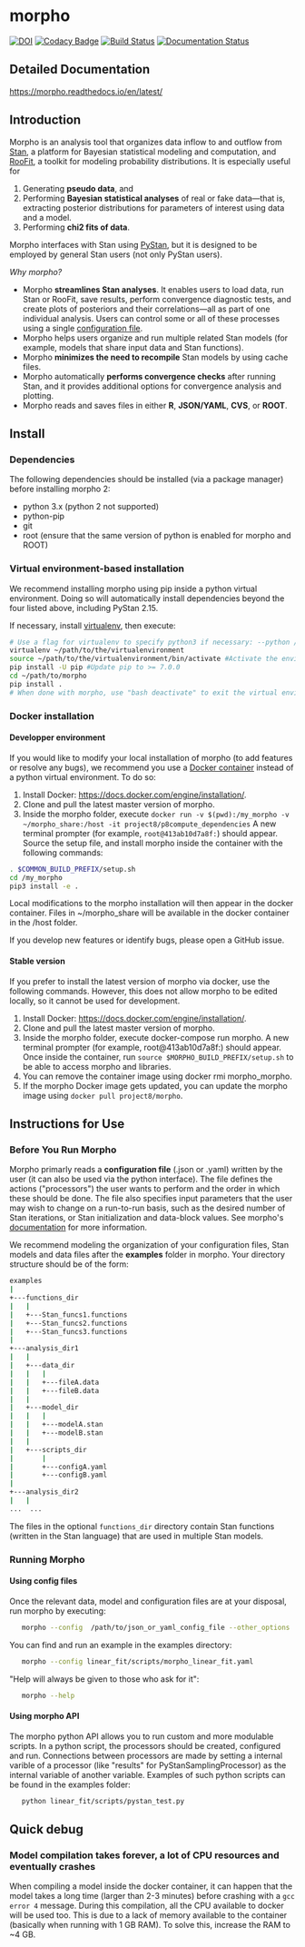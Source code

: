 # morpho

[![DOI](https://zenodo.org/badge/22215458.svg)](https://zenodo.org/badge/latestdoi/22215458)
[![Codacy Badge](https://api.codacy.com/project/badge/Grade/7b4a6e74b5cd405ea91b6ddb5cb504d1)](https://app.codacy.com/app/guiguem/morpho?utm_source=github.com&utm_medium=referral&utm_content=project8/morpho&utm_campaign=badger)
[![Build Status](https://travis-ci.org/morphoorg/morpho.svg?branch=master)](https://travis-ci.org/morphoorg/morpho)
[![Documentation Status](https://readthedocs.org/projects/morpho/badge/?version=latest)](https://morpho.readthedocs.io/en/latest/?badge=latest)

## Detailed Documentation

https://morpho.readthedocs.io/en/latest/

## Introduction

Morpho is an analysis tool that organizes data inflow to and outflow from [Stan](http://mc-stan.org/), a platform for Bayesian statistical modeling and computation, and [RooFit](https://root.cern.ch/guides/roofit-manual), a toolkit for modeling probability distributions.
It is especially useful for

  1) Generating **pseudo data**, and
  2) Performing **Bayesian statistical analyses** of real or fake data—that is, extracting posterior distributions for parameters of interest using data and a model.
  3) Performing **chi2 fits of data**.

Morpho interfaces with Stan using [PyStan](https://pystan.readthedocs.io/en/latest/), but it is designed to be employed by general Stan users (not only PyStan users).

_Why morpho?_

- Morpho **streamlines Stan analyses**. It enables users to load data, run Stan or RooFit, save results, perform convergence diagnostic tests, and create plots of posteriors and their correlations—all as part of one individual analysis. Users can control some or all of these processes using a single [configuration file](https://morpho.readthedocs.io/en/latest/morpho2example.html).
- Morpho helps users organize and run multiple related Stan models (for example, models that share input data and Stan functions).
- Morpho **minimizes the need to recompile** Stan models by using cache files.
- Morpho automatically **performs convergence checks** after running Stan, and it provides additional options for convergence analysis and plotting.
- Morpho reads and saves files in either **R**, **JSON/YAML**, **CVS**, or **ROOT**.

## Install

### Dependencies

The following dependencies should be installed (via a package manager) before installing morpho 2:

- python 3.x (python 2 not supported)
- python-pip
- git
- root (ensure that the same version of python is enabled for morpho and ROOT)

### Virtual environment-based installation

We recommend installing morpho using pip inside a python virtual environment. Doing so will automatically install dependencies beyond the four listed above, including PyStan 2.15.

If necessary, install [virtualenv](https://virtualenv.pypa.io/en/stable/), then execute:

```bash
# Use a flag for virtualenv to specify python3 if necessary: --python /path/to/python3
virtualenv ~/path/to/the/virtualenvironment
source ~/path/to/the/virtualenvironment/bin/activate #Activate the environment
pip install -U pip #Update pip to >= 7.0.0
cd ~/path/to/morpho
pip install .
# When done with morpho, use "bash deactivate" to exit the virtual environment

```

### Docker installation

#### Developper environment

If you would like to modify your local installation of morpho (to add features or resolve any bugs), we recommend you use a [Docker container](https://docs.docker.com/get-started/) instead of a python virtual environment. To do so:

  1. Install Docker: https://docs.docker.com/engine/installation/.
  2. Clone and pull the latest master version of morpho.
  3. Inside the morpho folder, execute
  ```docker run -v $(pwd):/my_morpho -v ~/morpho_share:/host -it project8/p8compute_dependencies```
  A new terminal prompter (for example, ```root@413ab10d7a8f:```) should appear.
  Source the setup file, and install morpho inside the container with the following commands:

  ```bash
  . $COMMON_BUILD_PREFIX/setup.sh
  cd /my_morpho
  pip3 install -e .
  ```

  Local modifications to the morpho installation will then appear in the docker container. Files in ~/morpho_share will be available in the docker container in the /host folder.

If you develop new features or identify bugs, please open a GitHub issue.


#### Stable version

If you prefer to install the latest version of morpho via docker, use the following commands. However, this does not allow morpho to be edited locally, so it cannot be used for development.

  1. Install Docker: https://docs.docker.com/engine/installation/.
  2. Clone and pull the latest master version of morpho.
  3. Inside the morpho folder, execute docker-compose run morpho. A new terminal prompter (for example, root@413ab10d7a8f:) should appear. Once inside the container, run ```source $MORPHO_BUILD_PREFIX/setup.sh``` to be able to access morpho and libraries.
  4. You can remove the container image using docker rmi morpho_morpho.
  5. If the morpho Docker image gets updated, you can update the morpho image using ```docker pull project8/morpho```.

## Instructions for Use

### Before You Run Morpho

Morpho primarly reads a **configuration file** (.json or .yaml) written by the user (it can also be used via the python interface).
The file defines the actions ("processors") the user wants to perform and the order in which these should be done.
The file also specifies input parameters that the user may wish to change on a run-to-run basis, such as the desired number of Stan iterations, or Stan initialization and data-block values. 
See morpho's [documentation](https://morpho.readthedocs.io/en/latest/morpho2example.html#configuration-file) for more information.

We recommend modeling the organization of your configuration files, Stan models and data files after the **examples** folder in morpho. Your directory structure should be of the form:

```bash
examples
|
+---functions_dir
|   |
|   +---Stan_funcs1.functions
|   +---Stan_funcs2.functions
|   +---Stan_funcs3.functions
|
+---analysis_dir1
|   |
|   +---data_dir
|   |   |
|   |   +---fileA.data
|   |   +---fileB.data
|   |
|   +---model_dir
|   |   |
|   |   +---modelA.stan
|   |   +---modelB.stan
|   |
|   +---scripts_dir
|       |
|       +---configA.yaml
|       +---configB.yaml
|
+---analysis_dir2
|   |
...  ...
```

The files in the optional ```functions_dir``` directory contain Stan functions (written in the Stan language) that are used in multiple Stan models.


### Running Morpho

#### Using config files

Once the relevant data, model and configuration files are at your disposal, run morpho by executing:

```bash
   morpho --config  /path/to/json_or_yaml_config_file --other_options
```

You can find and run an example in the examples directory:

```bash
   morpho --config linear_fit/scripts/morpho_linear_fit.yaml
```

"Help will always be given to those who ask for it":

```bash
   morpho --help
```

#### Using morpho API

The morpho python API allows you to run custom and more modulable scripts.
In a python script, the processors should be created, configured and run.
Connections between processors are made by setting a internal varible of a processor (like "results" for PyStanSamplingProcessor) as the internal variable of another variable.
Examples of such python scripts can be found in the examples folder:

```bash
   python linear_fit/scripts/pystan_test.py
```

## Quick debug

### Model compilation takes forever, a lot of CPU resources and eventually crashes

When compiling a model inside the docker container, it can happen that the model takes a long time (larger than 2-3 minutes) before crashing with a `gcc error 4` message.
During this compilation, all the CPU available to docker will be used too.
This is due to a lack of memory available to the container (basically when running with 1 GB RAM).
To solve this, increase the RAM to ~4 GB.
